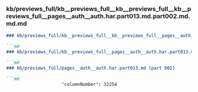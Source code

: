 ### kb/previews_full/kb__previews_full__kb__previews_full__kb__previews_full__pages__auth__auth.har.part013.md.part002.md.md.md

```md
### kb/previews_full/kb__previews_full__kb__previews_full__pages__auth__auth.har.part013.md.part002.md.md

```md
### kb/previews_full/kb__previews_full__pages__auth__auth.har.part013.md.part002.md

```md
### kb/previews_full/pages__auth__auth.har.part013.md (part 002)

```md
                     "columnNumber": 32254

```

```

```

```

```
